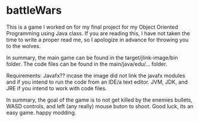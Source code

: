 # battleWars

This is a game I worked on for my final project for my Object Oriented Programming using Java class. If you are reading this, I have not taken the time to write a proper read me, so I apologize in advance for throwing you to the wolves. 

In summary, the main game can be found in the target/jlink-image/bin folder. The code files can be found in the main/java/edu/... folder. 

Requirements:
Javafx?? incase the image did not link the javafx modules and if you intend to run the code from an IDE/a text editor.
JVM, JDK, and JRE if you intend to work with code files.

In summary, the goal of the game is to not get killed by the enemies bullets, WASD controls, and left (any really) mouse buton to shoot. Good luck, its an easy game. happy modding.
